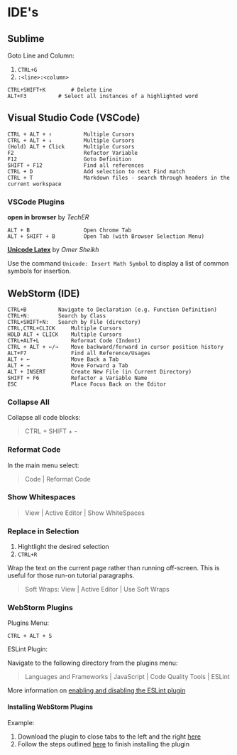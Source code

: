 IDE's
=====

Sublime
-------

Goto Line and Column:

1. `CTRL+G`
2. `:<line>:<column>`

```
CTRL+SHIFT+K 		# Delete Line
ALT+F3          # Select all instances of a highlighted word
```

Visual Studio Code (VSCode)
---------------------------

```
CTRL + ALT + ↑			Multiple Cursors
CTRL + ALT + ↓			Multiple Cursors
(Hold) ALT + Click 		Multiple Cursors
F2						Refactor Variable
F12						Goto Definition
SHIFT + F12				Find all references
CTRL + D                Add selection to next Find match
CTRL + T                Markdown files - search through headers in the current workspace
```

### VSCode Plugins ###

**open in browser** by _TechER_

```
ALT + B					Open Chrome Tab
ALT + SHIFT + B			Open Tab (with Browser Selection Menu)
```

**[Unicode Latex](https://marketplace.visualstudio.com/items?itemName=oijaz.unicode-latex)** by _Omer Sheikh_

Use the command `Unicode: Insert Math Symbol` to display a list of common symbols for insertion.

WebStorm (IDE)
--------------

```
CTRL+B 			Navigate to Declaration (e.g. Function Definition)
CTRL+N: 		Search by Class
CTRL+SHIFT+N:	Search by File (directory)
CTRL,CTRL+CLICK 	Multiple Cursors
HOLD ALT + CLICK 	Multiple Cursors
CTRL+ALT+L 			Reformat Code (Indent)
CTRL + ALT + ←/→    Move backward/forward in cursor position history
ALT+F7				Find all Reference/Usages
ALT + ←             Move Back a Tab
ALT + →             Move Forward a Tab
ALT + INSERT		Create New File (in Current Directory)
SHIFT + F6			Refactor a Variable Name
ESC                 Place Focus Back on the Editor
```

### Collapse All ###

Collapse all code blocks:

> CTRL + SHIFT + -

### Reformat Code ###

In the main menu select:

> Code | Reformat Code

### Show Whitespaces ###

> View | Active Editor | Show WhiteSpaces

### Replace in Selection ###

1. Hightlight the desired selection
2. `CTRL+R`

Wrap the text on the current page rather than running off-screen.  This is useful for those run-on tutorial paragraphs.

> Soft Wraps: View | Active Editor | Use Soft Wraps

### WebStorm Plugins ###

Plugins Menu:

`CTRL + ALT + S`

ESLint Plugin:

Navigate to the following directory from the plugins menu:
> Languages and Frameworks | JavaScript | Code Quality Tools | ESLint

More information on [enabling and disabling the ESLint plugin](https://www.jetbrains.com/help/webstorm/eslint.html)

#### Installing WebStorm Plugins ####

Example:

1. Download the plugin to close tabs to the left and the right [here](https://plugins.jetbrains.com/plugin/8179-close-editor-tabs-left-right)
2. Follow the steps outlined [here](https://www.jetbrains.com/help/webstorm/installing-a-plugin-from-the-disk.html) to finish installing the plugin
